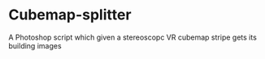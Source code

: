 # Cubemap-splitter
A Photoshop script which given a stereoscopc VR cubemap stripe gets its building images
